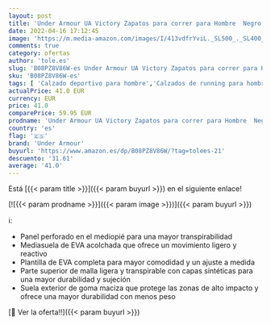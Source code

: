 ```yaml
---
layout: post
title: 'Under Armour UA Victory Zapatos para correr para Hombre  Negro  Black / Black / Black   45.5 EU'
date: 2022-04-16 17:12:45
image: 'https://m.media-amazon.com/images/I/413vdfrYviL._SL500_._SL400_.jpg'
comments: true
category: ofertas
author: 'tole.es'
slug: 'B08PZ8V86W-es Under Armour UA Victory Zapatos para correr para Hombre...'
sku: 'B08PZ8V86W-es'
tags: [ 'Calzado deportivo para hombre','Calzados de running para hombre','Calzados para correr en asfalto para hombre','Zapatillas y calzado deportivo para hombre','Zapatos','Zapatos para hombre','Zapatos y complementos','under armour','zapatos','🇪🇸', ]
actualPrice: 41.0 EUR
currency: EUR
price: 41.0
comparePrice: 59.95 EUR
prodname: 'Under Armour UA Victory Zapatos para correr para Hombre  Negro  Black / Black / Black   45.5 EU'
country: 'es'
flag: '🇪🇸'
brand: 'Under Armour'
buyurl: 'https://www.amazon.es/dp/B08PZ8V86W/?tag=tolees-21'
descuento: '31.61'
average: '41.0'
---
```


Está [{{< param title >}}]({{< param buyurl >}}) en el siguiente enlace!

[![{{< param prodname >}}]({{< param image >}})]({{< param buyurl >}})

ℹ️:

- Panel perforado en el mediopié para una mayor transpirabilidad
- Mediasuela de EVA acolchada que ofrece un movimiento ligero y reactivo
- Plantilla de EVA completa para mayor comodidad y un ajuste a medida
- Parte superior de malla ligera y transpirable con capas sintéticas para una mayor durabilidad y sujeción
- Suela exterior de goma maciza que protege las zonas de alto impacto y ofrece una mayor durabilidad con menos peso

[🛒 Ver la oferta!!]({{< param buyurl >}})
